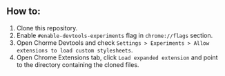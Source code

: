 ## How to:

1. Clone this repository.
2. Enable `#enable-devtools-experiments` flag in `chrome://flags` section.
3. Open Chorme Devtools and check `Settings > Experiments > Allow extensions to load custom stylesheets`.
4. Open Chrome Extensions tab, click `Load expanded extension` and point to the directory containing the cloned files.
